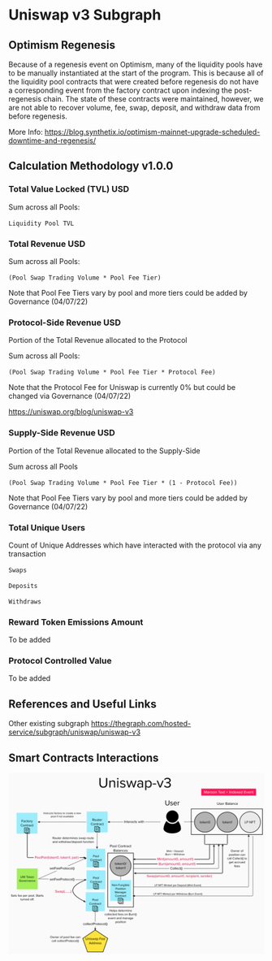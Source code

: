 # Uniswap v3 Subgraph

## Optimism Regenesis

Because of a regenesis event on Optimism, many of the liquidity pools have to be manually instantiated at the start of the program. This is because all of the liquidity pool contracts that were created before regenesis do not have a corresponding event from the factory contract upon indexing the post-regenesis chain. The state of these contracts were maintained, however, we are not able to recover volume, fee, swap, deposit, and withdraw data from before regenesis.

More Info:
https://blog.synthetix.io/optimism-mainnet-upgrade-scheduled-downtime-and-regenesis/

## Calculation Methodology v1.0.0

### Total Value Locked (TVL) USD

Sum across all Pools:

`Liquidity Pool TVL`

### Total Revenue USD

Sum across all Pools:

`(Pool Swap Trading Volume * Pool Fee Tier)`

Note that Pool Fee Tiers vary by pool and more tiers could be added by Governance (04/07/22)

### Protocol-Side Revenue USD

Portion of the Total Revenue allocated to the Protocol

Sum across all Pools:

`(Pool Swap Trading Volume * Pool Fee Tier * Protocol Fee)`

Note that the Protocol Fee for Uniswap is currently 0% but could be changed via Governance (04/07/22)

https://uniswap.org/blog/uniswap-v3

### Supply-Side Revenue USD

Portion of the Total Revenue allocated to the Supply-Side

Sum across all Pools

`(Pool Swap Trading Volume * Pool Fee Tier * (1 - Protocol Fee))`

Note that Pool Fee Tiers vary by pool and more tiers could be added by Governance (04/07/22)

### Total Unique Users

Count of Unique Addresses which have interacted with the protocol via any transaction

`Swaps`

`Deposits`

`Withdraws`

### Reward Token Emissions Amount

To be added

### Protocol Controlled Value

To be added

## References and Useful Links

Other existing subgraph
https://thegraph.com/hosted-service/subgraph/uniswap/uniswap-v3

## Smart Contracts Interactions

![Uniswap v3](../../docs/images/protocols/uniswap-v3.png "Uniswap v3")
